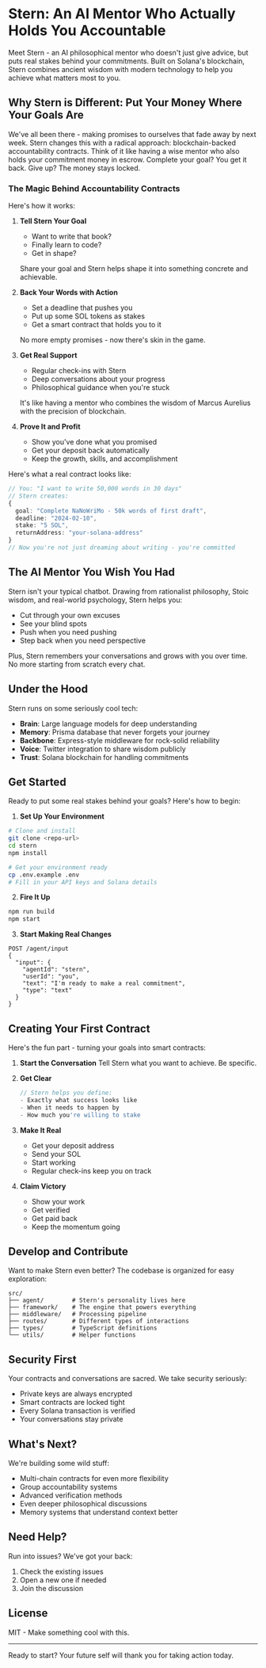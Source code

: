 # Stern: An AI Mentor Who Actually Holds You Accountable

Meet Stern - an AI philosophical mentor who doesn't just give advice, but puts real stakes behind your commitments. Built on Solana's blockchain, Stern combines ancient wisdom with modern technology to help you achieve what matters most to you.

## Why Stern is Different: Put Your Money Where Your Goals Are

We've all been there - making promises to ourselves that fade away by next week. Stern changes this with a radical approach: blockchain-backed accountability contracts. Think of it like having a wise mentor who also holds your commitment money in escrow. Complete your goal? You get it back. Give up? The money stays locked.

### The Magic Behind Accountability Contracts

Here's how it works:

1. **Tell Stern Your Goal**

   - Want to write that book?
   - Finally learn to code?
   - Get in shape?

   Share your goal and Stern helps shape it into something concrete and achievable.

2. **Back Your Words with Action**

   - Set a deadline that pushes you
   - Put up some SOL tokens as stakes
   - Get a smart contract that holds you to it

   No more empty promises - now there's skin in the game.

3. **Get Real Support**

   - Regular check-ins with Stern
   - Deep conversations about your progress
   - Philosophical guidance when you're stuck

   It's like having a mentor who combines the wisdom of Marcus Aurelius with the precision of blockchain.

4. **Prove It and Profit**
   - Show you've done what you promised
   - Get your deposit back automatically
   - Keep the growth, skills, and accomplishment

Here's what a real contract looks like:

```typescript
// You: "I want to write 50,000 words in 30 days"
// Stern creates:
{
  goal: "Complete NaNoWriMo - 50k words of first draft",
  deadline: "2024-02-10",
  stake: "5 SOL",
  returnAddress: "your-solana-address"
}
// Now you're not just dreaming about writing - you're committed
```

## The AI Mentor You Wish You Had

Stern isn't your typical chatbot. Drawing from rationalist philosophy, Stoic wisdom, and real-world psychology, Stern helps you:

- Cut through your own excuses
- See your blind spots
- Push when you need pushing
- Step back when you need perspective

Plus, Stern remembers your conversations and grows with you over time. No more starting from scratch every chat.

## Under the Hood

Stern runs on some seriously cool tech:

- **Brain**: Large language models for deep understanding
- **Memory**: Prisma database that never forgets your journey
- **Backbone**: Express-style middleware for rock-solid reliability
- **Voice**: Twitter integration to share wisdom publicly
- **Trust**: Solana blockchain for handling commitments

## Get Started

Ready to put some real stakes behind your goals? Here's how to begin:

1. **Set Up Your Environment**

```bash
# Clone and install
git clone <repo-url>
cd stern
npm install

# Get your environment ready
cp .env.example .env
# Fill in your API keys and Solana details
```

2. **Fire It Up**

```bash
npm run build
npm start
```

3. **Start Making Real Changes**

```http
POST /agent/input
{
  "input": {
    "agentId": "stern",
    "userId": "you",
    "text": "I'm ready to make a real commitment",
    "type": "text"
  }
}
```

## Creating Your First Contract

Here's the fun part - turning your goals into smart contracts:

1. **Start the Conversation**
   Tell Stern what you want to achieve. Be specific.

2. **Get Clear**

   ```typescript
   // Stern helps you define:
   - Exactly what success looks like
   - When it needs to happen by
   - How much you're willing to stake
   ```

3. **Make It Real**

   - Get your deposit address
   - Send your SOL
   - Start working
   - Regular check-ins keep you on track

4. **Claim Victory**
   - Show your work
   - Get verified
   - Get paid back
   - Keep the momentum going

## Develop and Contribute

Want to make Stern even better? The codebase is organized for easy exploration:

```
src/
├── agent/        # Stern's personality lives here
├── framework/    # The engine that powers everything
├── middleware/   # Processing pipeline
├── routes/       # Different types of interactions
├── types/        # TypeScript definitions
└── utils/        # Helper functions
```

## Security First

Your contracts and conversations are sacred. We take security seriously:

- Private keys are always encrypted
- Smart contracts are locked tight
- Every Solana transaction is verified
- Your conversations stay private

## What's Next?

We're building some wild stuff:

- Multi-chain contracts for even more flexibility
- Group accountability systems
- Advanced verification methods
- Even deeper philosophical discussions
- Memory systems that understand context better

## Need Help?

Run into issues? We've got your back:

1. Check the existing issues
2. Open a new one if needed
3. Join the discussion

## License

MIT - Make something cool with this.

---

Ready to start? Your future self will thank you for taking action today.
